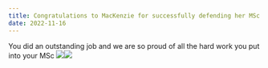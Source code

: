 ```yaml
---
title: Congratulations to MacKenzie for successfully defending her MSc Thesis!
date: 2022-11-16
---
```


You did an outstanding job and we are so proud of all the hard work you put into your MSc
![](/img/mackenzie_msc.jpg)![](/img/hat.jpg)

<!--more-->


